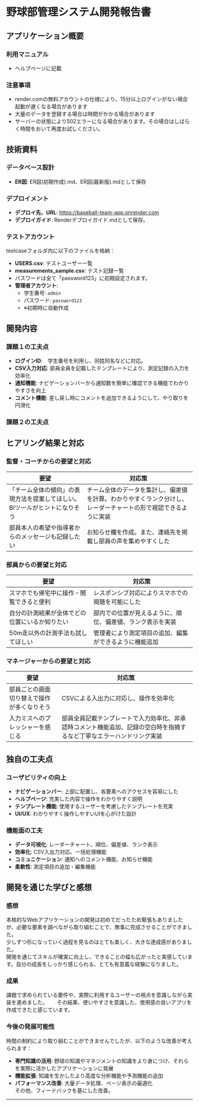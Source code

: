 # 野球部管理システム開発報告書

## アプリケーション概要

### 利用マニュアル
- ヘルプページに記載

### 注意事項
- render.comの無料アカウントの仕様により、15分以上ログインがない場合起動が遅くなる場合があります
- 大量のデータを登録する場合は時間がかかる場合があります
- サーバーの状態により502エラーになる場合があります。その場合はしばらく時間をおいて再度お試しください。

## 技術資料

### データベース設計
- **ER図**: ER図(初期作成).md、ER図(最新版).mdとして保存

### デプロイメント
- **デプロイ先、URL**: https://baseball-team-app.onrender.com
- **デプロイガイド**: Renderデプロイガイド.mdとして保存。


### テストアカウント
testcaseフォルダ内に以下のファイルを格納：
- **USERS.csv**: テストユーザー一覧
- **measurements_sample.csv**: テスト記録一覧
- パスワードは全て「password123」に初期設定されます。
- **管理者アカウント**: 
  - 学生番号: `admin`
  - パスワード: `password123`
  - ※初期時に自動作成

## 開発内容

### 課題１の工夫点
- **ログインID**:　学生番号を利用し、同姓同名などに対応。
- **CSV入力対応**: 部員全員を記載したテンプレートにより、測定記録の入力を効率化
- **通知機能**: ナビゲーションバーから通知数を簡単に確認できる機能でわかりやすさを向上
- **コメント機能**: 差し戻し時にコメントを追加できるようにして、やり取りを円滑化

### 課題２の工夫点

## ヒアリング結果と対応

### 監督・コーチからの要望と対応
| 要望 | 対応策 |
|------|--------|
| 「チーム全体の傾向」の表現方法を提案してほしい。BIツールがヒントになりそう | チーム全体のデータを集計し、偏差値を計算。わかりやすくランク分けし、レーダーチャートの形で視認できるように実装 |
| 部員本人の希望や指導者からのメッセージも記録したい | お知らせ欄を作成。また、連絡先を掲載し部員の声を集めやすくした |

### 部員からの要望と対応
| 要望 | 対応策 |
|------|--------|
| スマホでも帰宅中に操作・閲覧できると便利 | レスポンシブ対応によりスマホでの視聴を可能にした |
| 自分の計測結果が全体でどの位置にいるか知りたい | 部内での位置が見えるように、順位、偏差値、ランク表示を実装 |
| 50m走以外の計測手法も試してほしい | 管理者により測定項目の追加、編集ができるように機能追加 |

### マネージャーからの要望と対応
| 要望 | 対応策 |
|------|--------|
| 部員ごとの画面切り替えで操作が多くなりそう | CSVによる入出力に対応し、操作を効率化 |
| 入力ミスへのプレッシャーを感じる | 部員全員記載テンプレートで入力効率化、非承認時コメント機能追加、記録の空白時を指摘するなど丁寧なエラーハンドリング実装 |

## 独自の工夫点

### ユーザビリティの向上
- **ナビゲーションバー**: 上部に配置し、各要素へのアクセスを容易にした
- **ヘルプページ**: 充実した内容で操作をわかりやすく説明
- **テンプレート機能**: 使用するユーザーを考慮したテンプレートを充実
- **UI/UX**: わかりやすく操作しやすいUIを心がけた設計

### 機能面の工夫
- **データ可視化**: レーダーチャート、順位、偏差値、ランク表示
- **効率化**: CSV入出力対応、一括処理機能
- **コミュニケーション**: 通知へのコメント機能、お知らせ機能
- **柔軟性**: 測定項目の追加・編集機能

## 開発を通じた学びと感想

### 感想
本格的なWebアプリケーションの開発は初めてだったため緊張もありましたが、必要な要素を調べながら取り組むことで、無事に完成させることができました。  
少しずつ形になっていく過程を見るのはとても楽しく、大きな達成感がありました。  
開発を通じてスキルが確実に向上し、できることの幅も広がったと実感しています。自分の成長をしっかり感じられる、とても有意義な経験になりました。  


### 成果
課題で求められている要件や、実際に利用するユーザーの視点を意識しながら実装を進めました。　　
その結果、使いやすさを意識した、使用感の良いアプリを作成できたと感じています。


### 今後の発展可能性
時間の制約により取り組むことができませんでしたが、以下のような改善が考えられます：

- **専門知識の活用**: 野球の知識やマネジメントの知識をより身につけ、それらを実際に活かしたアプリケーションに発展
- **機能拡張**: 知識を生かしたより高度な分析機能や予測機能の追加
- **パフォーマンス改善**: 大量データ処理、ページ表示の最適化  
その他、フィードバックを基にした改善。

---
